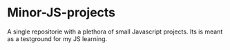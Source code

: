 # Minor-JS-projects
A single repositorie with a plethora of small Javascript projects. Its is meant as a testground for my JS learning.
